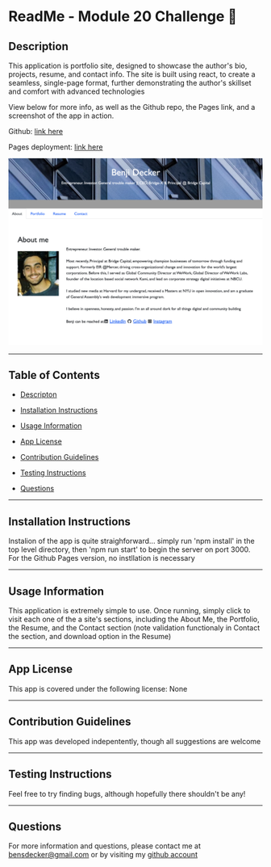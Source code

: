# ReadMe - Module 20 Challenge 📝

## Description 

This application is portfolio site, designed to showcase the author's bio, projects, resume, and contact info.  The site is built using react, to create a seamless, single-page format, further demonstrating the author's skillset and comfort with advanced technologies

View below for more info, as well as the Github repo, the Pages link, and a screenshot of the app in action.  

Github: [link here](https://github.com/BenjiCCB/challenge-20)

Pages deployment: [link here](https://benjiccb.github.io/challenge-20)

![screenshot](./src/images/flat.png)

---

## Table of Contents 

* [Descripton](#description)

* [Installation Instructions](#installation-instructions)

* [Usage Information](#usage-information)

* [App License](#app-license)

* [Contribution Guidelines](#contribution-guidelines)

* [Testing Instructions](#testing-instructions)

* [Questions](#questions)

---

## Installation Instructions 

Instalion of the app is quite straighforward... simply run 'npm install' in the top level directory, then 'npm run start' to begin the server on port 3000.  For the Github Pages version, no instllation is necessary

---

## Usage Information 

This application is extremely simple to use. Once running, simply click to visit each one of the a site's sections, including the About Me, the Portfolio, the Resume, and the Contact section (note validation functionaly in Contact the section, and download option in the Resume)


---

## App License 

This app is covered under the following license: None

---

## Contribution Guidelines 

This app was developed indepentently, though all suggestions are welcome

---

## Testing Instructions 

Feel free to try finding bugs, although hopefully there shouldn't be any!

---

## Questions 

For more information and questions, please contact me at <bensdecker@gmail.com> or by visiting my [github account](https://github.com/benjiCCB)